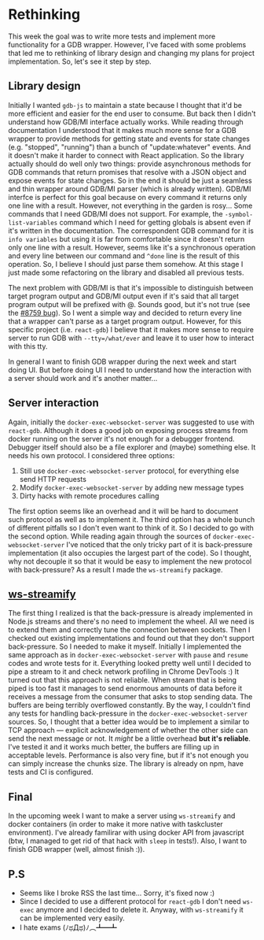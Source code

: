 # Rethinking

This week the goal was to write more tests and implement more functionality for a GDB wrapper. However, I've faced with some problems that led me to rethinking of library design and changing my plans for project implementation. So, let's see it step by step.

## Library design
Initially I wanted `gdb-js` to maintain a state because I thought that it'd be more efficient and easier for the end user to consume. But back then I didn't understand how GDB/MI interface actually works. While reading through documentation I understood that it makes much more sense for a GDB wrapper to provide methods for getting state and events for state changes (e.g. "stopped", "running") than a bunch of "update:whatever" events. And it doesn't make it harder to connect with React application. So the library actually should do well only two things: provide asynchronous methods for GDB commands that return promises that resolve with a JSON object and expose events for state changes. So in the end it should be just a seamless and thin wrapper around GDB/MI parser (which is already written). GDB/MI interfce is perfect for this goal because on every command it returns only one line with a result. However, not everything in the garden is rosy... Some commands that I need GDB/MI does not support. For example, the `-symbol-list-variables` command which I need for getting globals is absent even if it's written in the documentation. The correspondent GDB command for it is `info variables` but using it is far from comfortable since it doesn't return only one line with a result. However, seems like it's a synchronous operation and every line between our command and `^done` line is the result of this operation. So, I believe I should just parse them somehow. At this stage I just made some refactoring on the library and disabled all previous tests.  

The next problem with GDB/MI is that it's impossible to distinguish between target program output and GDB/MI output even if it's said that all target program output will be prefixed with @. Sounds good, but it's not true (see the [#8759 bug](https://sourceware.org/bugzilla/show_bug.cgi?id=8759)). So I went a simple way and decided to return every line that a wrapper can't parse as a target program output. However, for this specific project (i.e. `react-gdb`) I believe that it makes more sense to require server to run GDB with `--tty=/what/ever` and leave it to user how to interact with this tty.  

In general I want to finish GDB wrapper during the next week and start doing UI. But before doing UI I need to understand how the interaction with a server should work and it's another matter...

## Server interaction
Again, initially the `docker-exec-websocket-server` was suggested to use with `react-gdb`. Although it does a good job on exposing process streams from docker running on the server it's not enough for a debugger frontend. Debugger itself should also be a file explorer and (maybe) something else. It needs his own protocol. I considered three options:
1. Still use `docker-exec-websocket-server` protocol, for everything else send HTTP requests
2. Modify `docker-exec-websocket-server` by adding new message types
3. Dirty hacks with remote procedures calling 

The first option seems like an overhead and it will be hard to document such protocol as well as to implement it. The third option has a whole bunch of different pitfalls so I don't even want to think of it. So I decided to go with the second option. While reading again through the sources of `docker-exec-websocket-server` I've noticed that the only tricky part of it is back-pressure implementation (it also occupies the largest part of the code). So I thought, why not decouple it so that it would be easy to implement the new protocol with back-pressure? As a result I made the `ws-streamify` package.

## [ws-streamify](https://github.com/baygeldin/ws-streamify)
The first thing I realized is that the back-pressure is already implemented in Node.js streams and there's no need to implement the wheel. All we need is to extend them and correctly tune the connection between sockets. Then I checked out existing implementations and found out that they don't support back-pressure. So I needed to make it myself. Initially I implemented the same approach as in `docker-exec-websocket-server` with `pause` and `resume` codes and wrote tests for it. Everything looked pretty well until I decided to pipe a stream to it and check network profiling in Chrome DevTools :) It turned out that this approach is not reliable. When stream that is being piped is too fast it manages to send enormous amounts of data before it receives a message from the consumer that asks to stop sending data. The buffers are being terribly overflowed constantly. By the way, I couldn't find any tests for handling back-pressure in the `docker-exec-websocket-server` sources. So, I thought that a better idea would be to implement a similar to TCP approach — explicit acknowledgement of whether the other side can send the next message or not. It *might* be a little overhead **but it's reliable**. I've tested it and it works much better, the buffers are filling up in acceptable levels. Performance is also very fine, but if it's not enough you can simply increase the chunks size. The library is already on npm, have tests and CI is configured.

## Final
In the upcoming week I want to make a server using `ws-streamify` and docker containers (in order to make it more native with taskcluster environment). I've already familirar with using docker API from javascript (btw, I managed to get rid of that hack with `sleep` in tests!). Also, I want to finish GDB wrapper (well, almost finish :)).

## P.S
* Seems like I broke RSS the last time... Sorry, it's fixed now :)
* Since I decided to use a different protocol for `react-gdb` I don't need `ws-exec` anymore and I decided to delete it. Anyway, with `ws-streamify` it can be implemented very easily. 
* I hate exams (ﾉಥДಥ)ﾉ︵┻━┻
